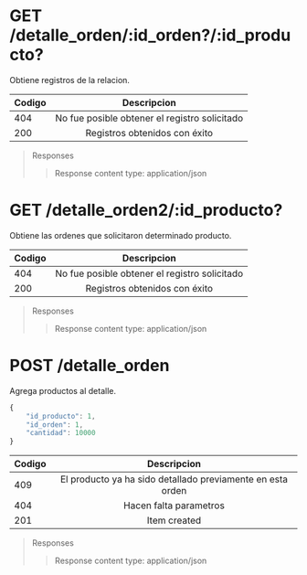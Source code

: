 
# GET /detalle_orden/:id_orden?/:id_producto?


Obtiene registros de la relacion.

| Codigo | Descripcion |
|-----------|:-----------:| 
| 404 | No fue posible obtener el registro solicitado |
| 200 | Registros obtenidos con éxito |
>Responses
>>Response content type: application/json

# GET /detalle_orden2/:id_producto?


Obtiene las ordenes que solicitaron determinado producto.

| Codigo | Descripcion |
|-----------|:-----------:| 
| 404 | No fue posible obtener el registro solicitado |
| 200 | Registros obtenidos con éxito |
>Responses
>>Response content type: application/json


# POST /detalle_orden


Agrega productos al detalle.
``` js
{
    "id_producto": 1,
    "id_orden": 1,
    "cantidad": 10000
}
```


| Codigo | Descripcion |
|-----------|:-----------:| 
| 409 | El producto ya ha sido detallado previamente en esta orden|
| 404 | Hacen falta parametros|
| 201 | Item created |

>Responses
>>Response content type: application/json